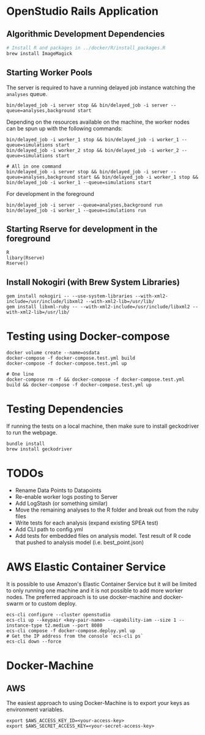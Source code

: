 # OpenStudio Rails Application

## Algorithmic Development Dependencies

```bash
# Install R and packages in ../docker/R/install_packages.R
brew install ImageMagick
```
## Starting Worker Pools

The server is required to have a running delayed job instance watching
the `analyses` queue. 

```
bin/delayed_job -i server stop && bin/delayed_job -i server --queue=analyses,background start
```

Depending on the resources available on the machine, the worker nodes
can be spun up with the following commands:

```
bin/delayed_job -i worker_1 stop && bin/delayed_job -i worker_1 --queue=simulations start
bin/delayed_job -i worker_2 stop && bin/delayed_job -i worker_2 --queue=simulations start
```


```
# All in one command
bin/delayed_job -i server stop && bin/delayed_job -i server --queue=analyses,background start && bin/delayed_job -i worker_1 stop && bin/delayed_job -i worker_1 --queue=simulations start
```

For development in the foreground

```
bin/delayed_job -i server --queue=analyses,background run
bin/delayed_job -i worker_1 --queue=simulations run
```

## Starting Rserve for development in the foreground

```
R
libary(Rserve)
Rserve()

```

## Install Nokogiri (with Brew System Libraries)

```
gem install nokogiri -- --use-system-libraries --with-xml2-include=/usr/include/libxml2 --with-xml2-lib=/usr/lib/
gem install libxml-ruby -- --with-xml2-include=/usr/include/libxml2 --with-xml2-lib=/usr/lib/
```

# Testing using Docker-compose

```
docker volume create --name=osdata
docker-compose -f docker-compose.test.yml build
docker-compose -f docker-compose.test.yml up

# One line
docker-compose rm -f && docker-compose -f docker-compose.test.yml build && docker-compose -f docker-compose.test.yml up
```

# Testing Dependencies

If running the tests on a local machine, then make sure to install
geckodriver to run the webpage.

```
bundle install
brew install geckodriver
```
# TODOs

* Rename Data Points to Datapoints
* Re-enable worker logs posting to Server
* Add LogStash (or something similar)
* Move the remaining analyses to the R folder and break out from the ruby files
* Write tests for each analysis (expand existing SPEA test)
* Add CLI path to config.yml
* Add tests for embedded files on analysis model. Test result of R code that pushed to analysis model (i.e. best_point.json)

# AWS Elastic Container Service

It is possible to use Amazon's Elastic Container Service but it will
be limited to only running one machine and it is not possible to add
more worker nodes. The preferred approach is to use docker-machine and 
docker-swarm or to custom deploy.

```
ecs-cli configure --cluster openstudio
ecs-cli up --keypair <key-pair-name> --capability-iam --size 1 --instance-type t2.medium --port 8080
ecs-cli compose -f docker-compose.deploy.yml up
# Get the IP address from the console `ecs-cli ps`
ecs-cli down --force
```


# Docker-Machine

## AWS

The easiest approach to using Docker-Machine is to export your keys as
environment variables.

```
export $AWS_ACCESS_KEY_ID=<your-access-key>
export $AWS_SECRET_ACCESS_KEY=<your-secret-access-key>
```

